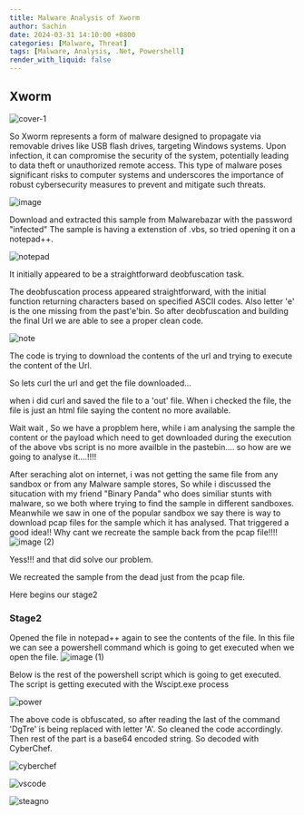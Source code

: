 ```yaml
---
title: Malware Analysis of Xworm
author: Sachin
date: 2024-03-31 14:10:00 +0800
categories: [Malware, Threat]
tags: [Malware, Analysis, .Net, Powershell]
render_with_liquid: false
---
```

## Xworm
![cover-1](https://github.com/sachinoliver/blog/assets/63084488/1a03948b-6266-439e-a7a8-a7fff9d6c65b)

So Xworm represents a form of malware designed to propagate via removable drives like USB flash drives, targeting Windows systems. Upon infection, it can compromise the security of the system, potentially leading to data theft or unauthorized remote access. This type of malware poses significant risks to computer systems and underscores the importance of robust cybersecurity measures to prevent and mitigate such threats.

![image](https://github.com/sachinoliver/blog/assets/63084488/794c625e-5481-4e8d-8854-477af1e97510)

Download and extracted this sample from Malwarebazar with the password "infected"
The sample is having a extenstion of .vbs, so tried opening it on a notepad++.

![notepad](https://github.com/sachinoliver/blog/assets/63084488/72f1f334-0195-4792-94fb-b3a54c266e6b)

It initially appeared to be a straightforward deobfuscation task.


The deobfuscation process appeared straightforward, with the initial function returning characters based on specified ASCII codes.
Also letter 'e' is the one missing from the past'e'bin. So after deobfuscation and building the final Url we are able to see a proper clean code.

![note](https://github.com/sachinoliver/blog/assets/63084488/673c51f3-2e7d-42f7-814d-fb2ad66c12aa)


The code is trying to download the contents of the url and trying to execute the content of the Url.

So lets curl the url and get the file downloaded...

when i did curl and saved the file to a 'out' file. When i checked the file, the file is just an html file saying the content  no more available.

Wait wait , So we have a propblem here, while i am analysing the sample the content or the payload which need to get downloaded during the execution of the above vbs script is no more availble in the pastebin.... so how are we going to analyse it....!!!!

After seraching alot on internet, i was not getting the same file from any sandbox or from any Malware sample stores, So while i discussed the situcation with my friend "Binary Panda" who does similiar stunts with malware, so we both where trying to find the sample in different sandboxes. Meanwhile we saw in one of the popular sandbox we say there is way to download pcap files for the sample which it has analysed. That triggered a good idea!! Why cant we recreate the sample back from the pcap file!!!!
![image (2)](https://github.com/sachinoliver/blog/assets/63084488/df7787f8-4001-4246-bc22-1992a08b4060)

Yess!!! and that did solve our problem.

We recreated the sample from the dead just from the pcap file.  

Here begins our stage2 
### Stage2
Opened the file in notepad++ again to see the contents of the file.
In this file we can see a powershell command which is going to get executed when we open the file. 
![image (1)](https://github.com/sachinoliver/blog/assets/63084488/db485d6e-2e2a-40d3-902f-0740f05bdb90)

Below is the rest of the powershell script which is going to get executed. The script is getting executed with the Wscipt.exe process

![power](https://github.com/sachinoliver/blog/assets/63084488/4f920486-14d6-4e6c-8fd3-f9a190a1d843)

The above code is obfuscated, so after reading the last of the command 'DgTre' is being replaced with letter 'A'. So cleaned the code accordingly. Then rest of the part is a base64 encoded string.
So decoded with CyberChef.

![cyberchef](https://github.com/sachinoliver/blog/assets/63084488/9b82b857-c80c-4cf4-b044-ed012c417cf7)




![vscode](https://github.com/sachinoliver/blog/assets/63084488/f59fb93b-467c-4755-827e-fa6781a5b761)






![steagno](https://github.com/sachinoliver/blog/assets/63084488/b6f6658c-c8fc-42aa-9792-67235a7da10c)



